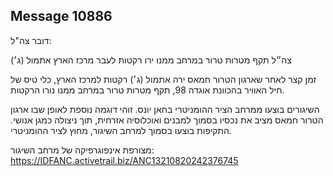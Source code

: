 ## Message 10886

דובר צה"ל:

צה״ל תקף מטרות טרור במרחב ממנו ירו רקטות לעבר מרכז הארץ אתמול (ג׳) 

זמן קצר לאחר שארגון הטרור חמאס ירה אתמול (ג׳) רקטות למרכז הארץ, כלי טיס של חיל האוויר בהכוונת אוגדה 98, תקף מטרות טרור במרחב ממנו נורו הרקטות.

השיגורים בוצעו ממרחב הציר ההומניטרי בחאן יונס. זוהי דוגמה נוספת לאופן שבו ארגון הטרור חמאס מציב את נכסיו בסמוך למבנים ואוכלוסיה אזרחית, תוך ניצולה כמגן אנושי. 
התקיפות בוצעו בסמוך למרחב השיגור, מחוץ לציר ההומניטרי.

מצורפת אינפוגרפיקה של מרחב השיגור: https://IDFANC.activetrail.biz/ANC13210820242376745

